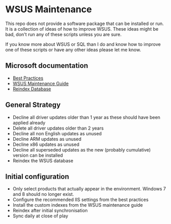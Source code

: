 # WSUS Maintenance

This repo does not provide a software package that can be installed or run. It is a collection of ideas of how to improve WSUS. These ideas might be bad, don't run any of these scripts unless you are sure.

If you know more about WSUS or SQL than I do and know how to improve one of these scripts or have any other ideas please let me know.

## Microsoft documentation

* [Best Practices](https://docs.microsoft.com/en-US/troubleshoot/mem/configmgr/windows-server-update-services-best-practices)
* [WSUS Maintenance Guide](https://docs.microsoft.com/en-us/troubleshoot/mem/configmgr/wsus-maintenance-guide)
* [Reindex Database](https://docs.microsoft.com/en-us/troubleshoot/mem/configmgr/reindex-the-wsus-database)

## General Strategy

* Decline all driver updates older than 1 year as these should have been applied already
* Delete all driver updates older than 2 years
* Decline all non English updates as unused
* Decline ARM updates as unused
* Decline x86 updates as unused
* Decline all superseded updates as the new (probably cumulative) version can be installed
* Reindex the WSUS database

## Initial configuration

* Only select products that actually appear in the environment. Windows 7 and 8 should no longer exist.
* Configure the recommended IIS settings from the best practices
* Install the custom indexes from the WSUS maintenance guide
* Reindex after initial synchronisation
* Sync daily at close of play